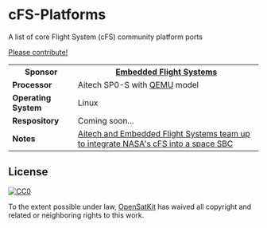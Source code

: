 # cFS-Platforms

A list of core Flight System (cFS) community platform ports

[Please contribute!](contributing.md)

<table>
  <tr>
    <th>Sponsor</th>
    <th><a href="https://www.efsi.com/">Embedded Flight Systems</a></th>
  </tr>
  <tr>
    <td><b>Processor</b></td>
    <td>Aitech SP0-S with <a href="https://www.qemu.org/">QEMU</a> model</td>
  </tr>
  <tr>
    <td><b>Operating System</b></td>
    <td>Linux</td>
  </tr>
  <tr>
    <td><b>Respository</b></td>
    <td>Coming soon...</td>
  </tr>
  <tr>
    <td><b>Notes</b></td>
    <td><a href="https://www.intelligent-aerospace.com/satcom/article/16543467/aitech-and-embedded-flight-systems-team-up-to-integrate-nasas-cfs-into-a-space-sbc">Aitech and Embedded Flight Systems team up to integrate NASA's cFS into a space SBC</a></td>
  </tr>
</table>

## License

[![CC0](http://mirrors.creativecommons.org/presskit/buttons/88x31/svg/cc-zero.svg)](https://creativecommons.org/publicdomain/zero/1.0/)

To the extent possible under law, [OpenSatKit](https://github.com/OpenSatKit/) has waived all copyright and related or neighboring rights to this work.

